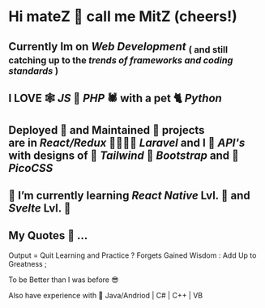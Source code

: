 # Hi mateZ :clinking_glasses: call me MitZ (cheers!)

##   Currently Im on ***Web Development*** <sub>( and still catching up to the ***trends of frameworks and coding standards*** )</sub>
##   I LOVE :spider_web: ***JS*** :couple: ***PHP*** :spider: with a pet :cat2: ***Python***

##   Deployed :house_with_garden: and Maintained :bricks: projects <br/>are in ***React/Redux*** :family_man_woman_girl_boy: ***Laravel*** and I :revolving_hearts: ***API's*** with designs of :notebook_with_decorative_cover: ***Tailwind*** :scroll: ***Bootstrap*** and :green_book: ***PicoCSS***

## 	:hibiscus: I’m currently learning ***React Native*** Lvl. :rose: and ***Svelte*** Lvl. :rose: 
<!-- (also looking 🤔: forward to ***Nuxt3*** and ***Deno/Deno-Fresh***) -->

## 	My Quotes :thinking: ... 
   Output = Quit Learning and Practice ? Forgets Gained Wisdom : Add Up to Greatness ; 
   
   To be Better than I was before :sunglasses:
   
   Also have experience with :t-rex: Java/Andriod | C# | C++ | VB

<!--
Next in line to study
| 🌱: Nuxt3 Lvl. 
| 🌱: Next Typescript 
| 🌱 Deno Fresh
| :seedling: Firebase

   Also have experience with :t-rex: Flutter/Dart | Java/Andriod | C# | C++ | VB


Emoji
https://github.com/ikatyang/emoji-cheat-sheet/blob/master/README.md
-->
